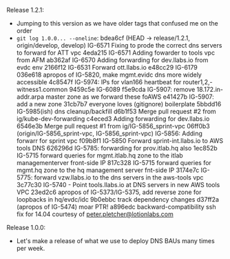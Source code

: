 Release 1.2.1:
- Jumping to this version as we have older tags that confused me on the order
- `git log 1.0.0... --oneline`:
      bdea6cf (HEAD -> release/1.2.1, origin/develop, develop) IG-6571 Fixing to prode the correct dns servers to forward for ATT vpc
      4eda215 IG-6571 Adding fowarder to tools vpc from AFM
      ab362af IG-6570 Adding forwarding for dev.llabs.io from evdc env
      2166f12 IG-6531 Forward ott.llabs.io
      e48cc29 IG-6179
      036e618 apropos of IG-5820, make mgmt.evidc dns more widely accessible
      4c8547f IG-5974: IPs for vlan166 heartbeat for router1,2,-witness1.common
      9459c5e IG-6089
      f5e9cda IG-5907: remove 18.172.in-addr.arpa master zone as we forward these foAWS
      e41427b IG-5907: add a new zone
      31cb7b7 everyone loves (gitignore) boilerplate
      5bbdd16 IG-5985(ish) dns cleanup/backfill
      d6b1f53 Merge pull request #2 from ig/kube-dev-forwarding
      c4eced3 Adding forwarding for dev.llabs.io
      6546e3b Merge pull request #1 from ig/IG-5856_sprint-vpc
      06ff0b3 (origin/IG-5856_sprint-vpc, IG-5856_sprint-vpc) IG-5856: Adding forwarr for sprint vpc
      f09b8f1 IG-5850 Forward sprint-int.llabs.io to AWS tools DNS
      626296d IG-5785: forwarding for prov.itlab.hq also
      1ec852b IG-5715 forward queries for mgmt.itlab.hq zone to the itlab managementerver front-side IP
      817c328 IG-5715 forward queries for mgmt.hq zone to the hq management server fnt-side IP
      3174e7c IG-5775: forward vzw.llabs.io to the dns servers in the aws-tools vpc
      3c77c30 IG-5740 - Point tools.llabs.io at DNS servers in new AWS tools VPC
      23ed2c6 apropos of IG-5373/IG-5375, add reverse zone for loopbacks in hq/evdc/idc
      9b0ebbc track dependency changes
      d37ff2a (apropos of IG-5474) moar PTR!
      a896edc backward-compatibility ssh fix for 14.04 courtesy of peter.pletcher@lotionlabs.com

Release 1.0.0:
- Let's make a release of what we use to deploy DNS BAUs many times per week.
